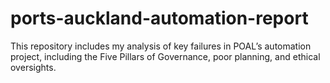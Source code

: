# ports-auckland-automation-report

This repository includes my analysis of key failures in POAL’s 
automation project, including the Five Pillars 
of Governance, poor planning, and ethical 
oversights. 
